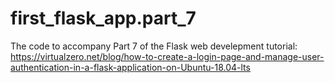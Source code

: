 # first_flask_app.part_7
The code to accompany Part 7 of the Flask web develepment tutorial: https://virtualzero.net/blog/how-to-create-a-login-page-and-manage-user-authentication-in-a-flask-application-on-Ubuntu-18.04-lts
